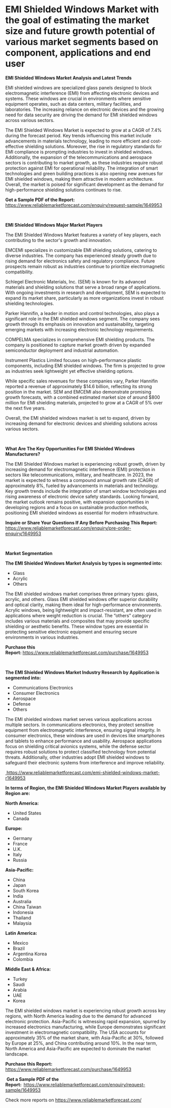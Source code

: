 <p><h1>EMI Shielded Windows Market with the goal of estimating the market size and future growth potential of various market segments based on component, applications and end user</h1></p><p><strong>EMI Shielded Windows Market Analysis and Latest Trends</strong></p>
<p><p>EMI shielded windows are specialized glass panels designed to block electromagnetic interference (EMI) from affecting electronic devices and systems. These windows are crucial in environments where sensitive equipment operates, such as data centers, military facilities, and laboratories. The increasing reliance on electronic devices and the growing need for data security are driving the demand for EMI shielded windows across various sectors.</p><p>The EMI Shielded Windows Market is expected to grow at a CAGR of 7.4% during the forecast period. Key trends influencing this market include advancements in materials technology, leading to more efficient and cost-effective shielding solutions. Moreover, the rise in regulatory standards for EMI compliance is prompting industries to invest in shielded windows. Additionally, the expansion of the telecommunications and aerospace sectors is contributing to market growth, as these industries require robust protection against EMI for operational reliability. The integration of smart technologies and green building practices is also opening new avenues for EMI shielded windows, making them attractive in modern architecture. Overall, the market is poised for significant development as the demand for high-performance shielding solutions continues to rise.</p></p>
<p><strong>Get a Sample PDF of the Report:&nbsp;</strong> <a href="https://www.reliablemarketforecast.com/enquiry/request-sample/1649953?utm_campaign=2314&utm_medium=2&utm_source=Github&utm_content=ia&utm_term=08042025&utm_id=emi-shielded-windows">https://www.reliablemarketforecast.com/enquiry/request-sample/1649953</a></p>
<p>&nbsp;</p>
<p><strong>EMI Shielded Windows Major Market Players</strong></p>
<p><p>The EMI Shielded Windows Market features a variety of key players, each contributing to the sector's growth and innovation. </p><p>EMCEMI specializes in customizable EMI shielding solutions, catering to diverse industries. The company has experienced steady growth due to rising demand for electronics safety and regulatory compliance. Future prospects remain robust as industries continue to prioritize electromagnetic compatibility.</p><p>Schlegel Electronic Materials, Inc. (SEM) is known for its advanced materials and shielding solutions that serve a broad range of applications. With ongoing investments in research and development, SEM is expected to expand its market share, particularly as more organizations invest in robust shielding technologies.</p><p>Parker Hannifin, a leader in motion and control technologies, also plays a significant role in the EMI shielded windows segment. The company sees growth through its emphasis on innovation and sustainability, targeting emerging markets with increasing electronic technology requirements.</p><p>COMPELMA specializes in comprehensive EMI shielding products. The company is positioned to capture market growth driven by expanded semiconductor deployment and industrial automation. </p><p>Instrument Plastics Limited focuses on high-performance plastic components, including EMI shielded windows. The firm is projected to grow as industries seek lightweight yet effective shielding options.</p><p>While specific sales revenues for these companies vary, Parker Hannifin reported a revenue of approximately $14.6 billion, reflecting its strong position in the market. SEM and EMCEMI also demonstrate promising growth forecasts, with a combined estimated market size of around $800 million for EMI shielding materials, projected to grow at a CAGR of 5% over the next five years.</p><p>Overall, the EMI shielded windows market is set to expand, driven by increasing demand for electronic devices and shielding solutions across various sectors.</p></p>
<p>&nbsp;</p>
<p><strong>What Are The Key Opportunities For EMI Shielded Windows Manufacturers?</strong></p>
<p><p>The EMI Shielded Windows market is experiencing robust growth, driven by increasing demand for electromagnetic interference (EMI) protection in sectors like telecommunications, military, and healthcare. In 2023, the market is expected to witness a compound annual growth rate (CAGR) of approximately 8%, fueled by advancements in materials and technology. Key growth trends include the integration of smart window technologies and rising awareness of electronic device safety standards. Looking forward, the market outlook remains positive, with expansion opportunities in developing regions and a focus on sustainable production methods, positioning EMI shielded windows as essential for modern infrastructure.</p></p>
<p><strong>Inquire or Share Your Questions If Any Before Purchasing This Report:</strong> <a href="https://www.reliablemarketforecast.com/enquiry/pre-order-enquiry/1649953?utm_campaign=2314&utm_medium=2&utm_source=Github&utm_content=ia&utm_term=08042025&utm_id=emi-shielded-windows">https://www.reliablemarketforecast.com/enquiry/pre-order-enquiry/1649953</a></p>
<p>&nbsp;</p>
<p><strong>Market Segmentation</strong></p>
<p><strong>The EMI Shielded Windows Market Analysis by types is segmented into:</strong></p>
<p><ul><li>Glass</li><li>Acrylic</li><li>Others</li></ul></p>
<p><p>The EMI shielded windows market comprises three primary types: glass, acrylic, and others. Glass EMI shielded windows offer superior durability and optical clarity, making them ideal for high-performance environments. Acrylic windows, being lightweight and impact-resistant, are often used in applications where weight reduction is crucial. The “others” category includes various materials and composites that may provide specific shielding or aesthetic benefits. These window types are essential in protecting sensitive electronic equipment and ensuring secure environments in various industries.</p></p>
<p><strong>Purchase this Report:&nbsp;</strong><a href="https://www.reliablemarketforecast.com/purchase/1649953?utm_campaign=2314&utm_medium=2&utm_source=Github&utm_content=ia&utm_term=08042025&utm_id=emi-shielded-windows">https://www.reliablemarketforecast.com/purchase/1649953</a></p>
<p>&nbsp;</p>
<p><strong>The EMI Shielded Windows Market Industry Research by Application is segmented into:</strong></p>
<p><ul><li>Communications Electronics</li><li>Consumer Electronics</li><li>Aerospace</li><li>Defense</li><li>Others</li></ul></p>
<p><p>The EMI shielded windows market serves various applications across multiple sectors. In communications electronics, they protect sensitive equipment from electromagnetic interference, ensuring signal integrity. In consumer electronics, these windows are used in devices like smartphones and tablets to enhance performance and usability. Aerospace applications focus on shielding critical avionics systems, while the defense sector requires robust solutions to protect classified technology from potential threats. Additionally, other industries adopt EMI shielded windows to safeguard their electronic systems from interference and improve reliability.</p></p>
<p><a href="https://www.reliablemarketforecast.com/emi-shielded-windows-market-r1649953?utm_campaign=2314&utm_medium=2&utm_source=Github&utm_content=ia&utm_term=08042025&utm_id=emi-shielded-windows">&nbsp;https://www.reliablemarketforecast.com/emi-shielded-windows-market-r1649953</a></p>
<p><strong>In terms of Region, the EMI Shielded Windows Market Players available by Region are:</strong></p>
<p>
    <p> <strong> North America: </strong>
        <ul>
            <li>United States</li>
            <li>Canada</li>
        </ul>
        </p> 
    <p> <strong> Europe: </strong>
        <ul>
            <li>Germany</li>
            <li>France</li>
            <li>U.K.</li>
            <li>Italy</li>
            <li>Russia</li>
        </ul>
        </p> 
    <p> <strong> Asia-Pacific: </strong>
        <ul>
            <li>China</li>
            <li>Japan</li>
            <li>South Korea</li>
            <li>India</li>
            <li>Australia</li>
            <li>China Taiwan</li>
            <li>Indonesia</li>
            <li>Thailand</li>
            <li>Malaysia</li>
        </ul>
        </p> 
    <p> <strong> Latin America: </strong>
        <ul>
            <li>Mexico</li>
            <li>Brazil</li>
            <li>Argentina Korea</li>
            <li>Colombia</li>
        </ul>
        </p> 
    <p> <strong> Middle East & Africa: </strong>
        <ul>
            <li>Turkey</li>
            <li>Saudi</li>
            <li>Arabia</li>
            <li>UAE</li>
            <li>Korea</li>
        </ul>
    </p>
    </p>
<p><p>The EMI shielded windows market is experiencing robust growth across key regions, with North America leading due to the demand for advanced electronic protection. Asia-Pacific is witnessing rapid expansion, spurred by increased electronics manufacturing, while Europe demonstrates significant investment in electromagnetic compatibility. The USA accounts for approximately 35% of the market share, with Asia-Pacific at 30%, followed by Europe at 25%, and China contributing around 10%. In the near term, North America and Asia-Pacific are expected to dominate the market landscape.</p></p>
<p><strong>Purchase this Report: </strong><a href="https://www.reliablemarketforecast.com/purchase/1649953?utm_campaign=2314&utm_medium=2&utm_source=Github&utm_content=ia&utm_term=08042025&utm_id=emi-shielded-windows">https://www.reliablemarketforecast.com/purchase/1649953</a></p>
<p>&nbsp;<strong>Get a Sample PDF of the Report:&nbsp;&nbsp;</strong><a href="https://www.reliablemarketforecast.com/enquiry/request-sample/1649953?utm_campaign=2314&utm_medium=2&utm_source=Github&utm_content=ia&utm_term=08042025&utm_id=emi-shielded-windows">https://www.reliablemarketforecast.com/enquiry/request-sample/1649953</a></p>
<p><strong></strong></p>
<p>Check more reports on <a href="https://www.reliablemarketforecast.com/?utm_campaign=2314&utm_medium=2&utm_source=Github&utm_content=ia&utm_term=08042025&utm_id=emi-shielded-windows">https://www.reliablemarketforecast.com/</a></p>